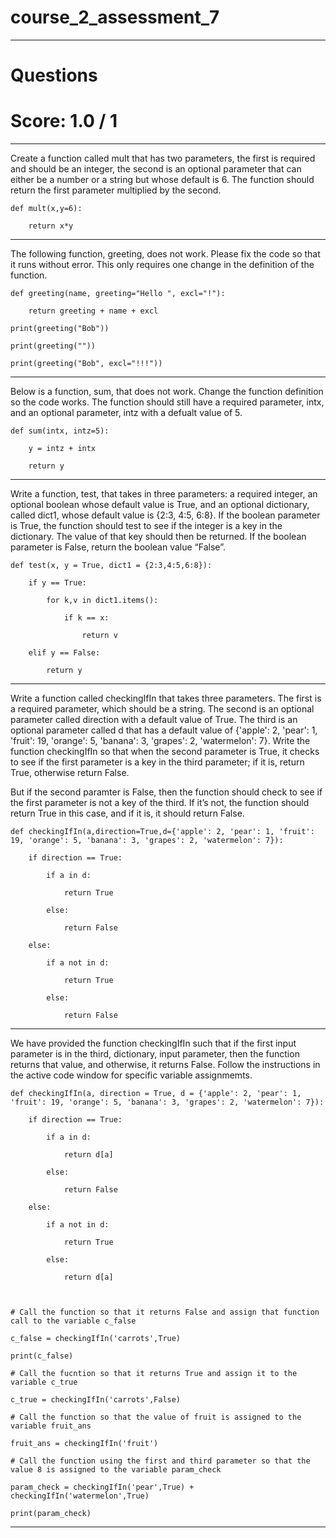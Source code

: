 
# course_2_assessment_7

--------------------------------------

# Questions

# Score: 1.0 / 1

------------------------------------------

Create a function called mult that has two parameters, the first is required and should be an integer, the second is an optional parameter that can either be a number or a string but whose default is 6. The function should return the first parameter multiplied by the second.

```
def mult(x,y=6):

    return x*y
```

-------------------------------------------

The following function, greeting, does not work. Please fix the code so that it runs without error. This only requires one change in the definition of the function.

```
def greeting(name, greeting="Hello ", excl="!"):

    return greeting + name + excl

print(greeting("Bob"))

print(greeting(""))

print(greeting("Bob", excl="!!!"))
```
----------------------------------------------------------------

Below is a function, sum, that does not work. Change the function definition so the code works. The function should still have a required parameter, intx, and an optional parameter, intz with a defualt value of 5.

```
def sum(intx, intz=5):

    y = intz + intx

    return y
```
----------------------------------------------

Write a function, test, that takes in three parameters: a required integer, an optional boolean whose default value is True, and an optional dictionary, called dict1, whose default value is {2:3, 4:5, 6:8}. If the boolean parameter is True, the function should test to see if the integer is a key in the dictionary. The value of that key should then be returned. If the boolean parameter is False, return the boolean value “False”.

```
def test(x, y = True, dict1 = {2:3,4:5,6:8}):

    if y == True:

        for k,v in dict1.items():

            if k == x:

                return v

    elif y == False:

        return y
```

------------------------------------

Write a function called checkingIfIn that takes three parameters. The first is a required parameter, which should be a string. The second is an optional parameter called direction with a default value of True. The third is an optional parameter called d that has a default value of {'apple': 2, 'pear': 1, 'fruit': 19, 'orange': 5, 'banana': 3, 'grapes': 2, 'watermelon': 7}. Write the function checkingIfIn so that when the second parameter is True, it checks to see if the first parameter is a key in the third parameter; if it is, return True, otherwise return False.

But if the second paramter is False, then the function should check to see if the first parameter is not a key of the third. If it’s not, the function should return True in this case, and if it is, it should return False.

```
def checkingIfIn(a,direction=True,d={'apple': 2, 'pear': 1, 'fruit': 19, 'orange': 5, 'banana': 3, 'grapes': 2, 'watermelon': 7}):

    if direction == True:

        if a in d:

            return True

        else:

            return False

    else:

        if a not in d:

            return True

        else:

            return False
```

----------------------------------------------------------

We have provided the function checkingIfIn such that if the first input parameter is in the third, dictionary, input parameter, then the function returns that value, and otherwise, it returns False. Follow the instructions in the active code window for specific variable assignmemts.

```
def checkingIfIn(a, direction = True, d = {'apple': 2, 'pear': 1, 'fruit': 19, 'orange': 5, 'banana': 3, 'grapes': 2, 'watermelon': 7}):

    if direction == True:

        if a in d:

            return d[a]

        else:

            return False

    else:

        if a not in d:

            return True

        else:

            return d[a]



# Call the function so that it returns False and assign that function call to the variable c_false

c_false = checkingIfIn('carrots',True)

print(c_false)

# Call the fucntion so that it returns True and assign it to the variable c_true

c_true = checkingIfIn('carrots',False)

# Call the function so that the value of fruit is assigned to the variable fruit_ans

fruit_ans = checkingIfIn('fruit')

# Call the function using the first and third parameter so that the value 8 is assigned to the variable param_check

param_check = checkingIfIn('pear',True) + checkingIfIn('watermelon',True)

print(param_check)
```
-----------------------------------------------

